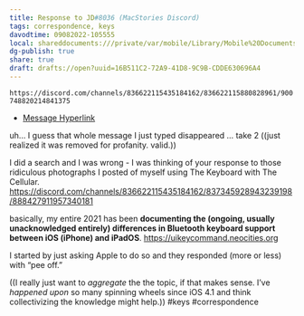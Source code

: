 ```yaml
---
title: Response to JD#8036 (MacStories Discord)
tags: correspondence, keys
davodtime: 09082022-105555
local: shareddocuments:///private/var/mobile/Library/Mobile%20Documents/iCloud~md~obsidian/Documents/OBSHIDDIAN/drafts/16B511C2-72A9-41D8-9C9B-CDDE630696A4.md
dg-publish: true
share: true
draft: drafts://open?uuid=16B511C2-72A9-41D8-9C9B-CDDE630696A4
---
```


`https://discord.com/channels/836622115435184162/836622115880828961/900748820214841375`

* [Message Hyperlink](https://discord.com/channels/836622115435184162/836622115880828961/900748820214841375)

uh… I guess that whole message I just typed disappeared … take 2 ((just realized it was removed for profanity. valid.))

I did a search and I was wrong - I was thinking of your response to those ridiculous photographs I posted of myself using The Keyboard with The Cellular. https://discord.com/channels/836622115435184162/837345928943239198/888427911957340181

basically, my entire 2021 has been **documenting the (ongoing, usually unacknowledged entirely) differences in Bluetooth keyboard support between iOS (iPhone) and iPadOS**. https://uikeycommand.neocities.org

I started by just asking Apple to do so and they responded (more or less) with “pee off.”

((I really just want to *aggregate* the the topic, if that makes sense. I’ve *happened upon* so many spinning wheels since iOS 4.1 and think collectivizing the knowledge might help.)) #keys #correspondence



